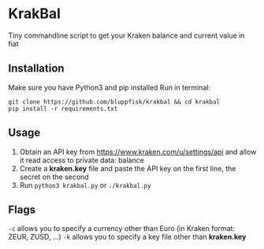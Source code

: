 # KrakBal
Tiny commandline script to get your Kraken balance and current value in fiat

## Installation
Make sure you have Python3 and pip installed
Run in terminal:
```
git clone https://github.com/bluppfisk/krakbal && cd krakbal
pip install -r requirements.txt
```

## Usage
1. Obtain an API key from https://www.kraken.com/u/settings/api and allow it read access to private data: balance
2. Create a **kraken.key** file and paste the API key on the first line, the secret on the second
3. Run `python3 krakbal.py` or `./krakbal.py`

## Flags
`-c` allows you to specify a currency other than Euro (in Kraken format: ZEUR, ZUSD, ...)
`-k` allows you to specify a key file other than **kraken.key**
